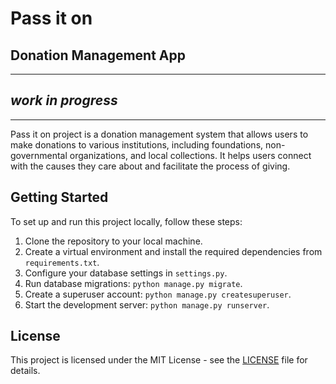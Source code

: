 # Pass it on 
## Donation Management App

***
## *work in progress*
***

Pass it on project is a donation management system that allows users to make donations to various institutions, 
including foundations, non-governmental organizations, and local collections. 
It helps users connect with the causes they care about and facilitate the process of giving.


## Getting Started

To set up and run this project locally, follow these steps:

1. Clone the repository to your local machine.
2. Create a virtual environment and install the required dependencies from `requirements.txt`.
3. Configure your database settings in `settings.py`.
4. Run database migrations: `python manage.py migrate`.
5. Create a superuser account: `python manage.py createsuperuser`.
6. Start the development server: `python manage.py runserver`.


## License

This project is licensed under the MIT License - see the [LICENSE](LICENSE) file for details.


